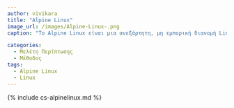```yaml
---
author: vivikara
title: "Alpine Linux"
image_url: /images/Alpine-Linux-.png
caption: "Το Alpine Linux είναι μια ανεξάρτητη, μη εμπορική διανομή Linux γενικής χρήσης, σχεδιασμένη για ισχυρούς χρήστες που εκτιμούν την ασφάλεια, την απλότητα και την αποδοτικότητα των πόρων."

categories:
  - Μελέτη Περίπτωσης
  - Μέθοδος
tags:
  - Alpine Linux
  - Linux
---
```



{% include cs-alpinelinux.md %}
